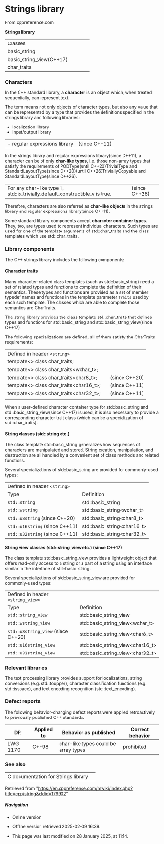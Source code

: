 # Strings library

From cppreference.com

****Strings library****

|  |  |  |  |  |
| --- | --- | --- | --- | --- |
| Classes | | | | |
| basic_string | | | | |
| basic_string_view(C++17) | | | | |
| char_traits | | | | |

### Characters

In the C++ standard library, a **character** is an object which, when treated sequentially, can represent text.

The term means not only objects of character types, but also any value that can be represented by a type that provides the definitions specified in the strings library and following libraries:

- localization library
- input/output library

|  |  |
| --- | --- |
| - regular expressions library | (since C++11) |

In the strings library and regular expressions library(since C++11), a character can be of only **char-like types**, i.e. those non-array types that satisfy the requirements of
PODType(until C++20)TrivialType and StandardLayoutType(since C++20)(until C++26)TriviallyCopyable and StandardLayoutType(since C++26).

|  |  |
| --- | --- |
| For any char-like type `T`, std::is_trivially_default_constructible_v<T> is true. | (since C++26) |

Therefore, characters are also referred as **char-like objects** in the strings library and regular expressions library(since C++11).

Some standard library components accept **character container types**. They, too, are types used to represent individual characters. Such types are used for one of the template arguments of std::char_traits and the class templates which use std::char_traits.

### Library components

The C++ strings library includes the following components:

#### Character traits

Many character-related class templates (such as std::basic_string) need a set of related types and functions to complete the definition of their semantics. These types and functions are provided as a set of member typedef names and functions in the template parameter `Traits` used by each such template. The classes which are able to complete those semantics are CharTraits.

The string library provides the class template std::char_traits that defines types and functions for std::basic_string and std::basic_string_view(since C++17).

The following specializations are defined, all of them satisfy the CharTraits requirements:

|  |  |  |
| --- | --- | --- |
| Defined in header `<string>` |  |  |
| template<> class char_traits<char>; |  |  |
| template<> class char_traits<wchar_t>; |  |  |
| template<> class char_traits<char8_t>; |  | (since C++20) |
| template<> class char_traits<char16_t>; |  | (since C++11) |
| template<> class char_traits<char32_t>; |  | (since C++11) |
|  |  |  |

When a user-defined character container type for std::basic_string and std::basic_string_view(since C++17) is used, it is also necessary to provide a corresponding character trait class (which can be a specialization of std::char_traits).

#### String classes (std::string etc.)

The class template std::basic_string generalizes how sequences of characters are manipulated and stored. String creation, manipulation, and destruction are all handled by a convenient set of class methods and related functions.

Several specializations of std::basic_string are provided for commonly-used types:

|  |  |
| --- | --- |
| Defined in header `<string>` | |
| Type | Definition |
| `std::string` | std::basic_string<char> |
| `std::wstring` | std::basic_string<wchar_t> |
| `std::u8string` (since C++20) | std::basic_string<char8_t> |
| `std::u16string` (since C++11) | std::basic_string<char16_t> |
| `std::u32string` (since C++11) | std::basic_string<char32_t> |

#### String view classes (std::string_view etc.) (since C++17)

The class template std::basic_string_view provides a lightweight object that offers read-only access to a string or a part of a string using an interface similar to the interface of std::basic_string.

Several specializations of std::basic_string_view are provided for commonly-used types:

|  |  |
| --- | --- |
| Defined in header `<string_view>` | |
| Type | Definition |
| `std::string_view` | std::basic_string_view<char> |
| `std::wstring_view` | std::basic_string_view<wchar_t> |
| `std::u8string_view` (since C++20) | std::basic_string_view<char8_t> |
| `std::u16string_view` | std::basic_string_view<char16_t> |
| `std::u32string_view` | std::basic_string_view<char32_t> |

### Relevant libraries

The text processing library provides support for localizations, string conversions (e.g. std::toupper), character classification functions (e.g. std::isspace), and text encoding recognition (std::text_encoding).

### Defect reports

The following behavior-changing defect reports were applied retroactively to previously published C++ standards.

| DR | Applied to | Behavior as published | Correct behavior |
| --- | --- | --- | --- |
| LWG 1170 | C++98 | char-like types could be array types | prohibited |

### See also

|  |  |
| --- | --- |
| C documentation for Strings library | |

Retrieved from "<https://en.cppreference.com/mwiki/index.php?title=cpp/string&oldid=179902>"

##### Navigation

- Online version
- Offline version retrieved 2025-02-09 16:39.

- This page was last modified on 28 January 2025, at 11:14.